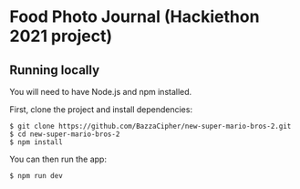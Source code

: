 # Food Photo Journal (Hackiethon 2021 project)

## Running locally

You will need to have Node.js and npm installed.

First, clone the project and install dependencies:

```
$ git clone https://github.com/BazzaCipher/new-super-mario-bros-2.git
$ cd new-super-mario-bros-2
$ npm install
```

You can then run the app:

```sh
$ npm run dev
```
